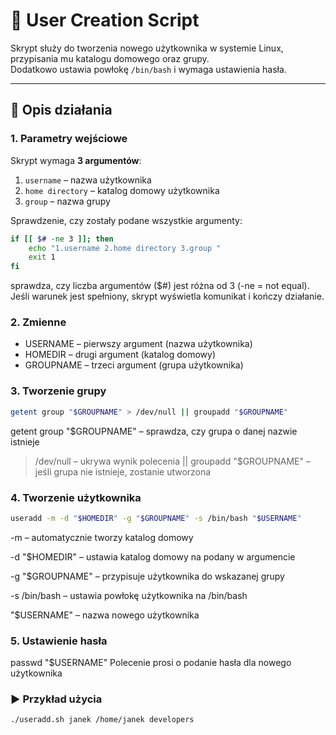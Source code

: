 # 👤 User Creation Script

Skrypt służy do tworzenia nowego użytkownika w systemie Linux, przypisania mu katalogu domowego oraz grupy.  
Dodatkowo ustawia powłokę `/bin/bash` i wymaga ustawienia hasła.

---

## 🔎 Opis działania

### 1. Parametry wejściowe
Skrypt wymaga **3 argumentów**:
1. `username` – nazwa użytkownika  
2. `home directory` – katalog domowy użytkownika  
3. `group` – nazwa grupy  

Sprawdzenie, czy zostały podane wszystkie argumenty:
```bash
if [[ $# -ne 3 ]]; then 
    echo "1.username 2.home directory 3.group "
    exit 1
fi

```

sprawdza, czy liczba argumentów ($#) jest różna od 3 (-ne = not equal).
Jeśli warunek jest spełniony, skrypt wyświetla komunikat i kończy działanie.

### 2. Zmienne
- USERNAME – pierwszy argument (nazwa użytkownika)
- HOMEDIR – drugi argument (katalog domowy)
- GROUPNAME – trzeci argument (grupa użytkownika)

### 3. Tworzenie grupy
```bash
getent group "$GROUPNAME" > /dev/null || groupadd "$GROUPNAME"
```
getent group "$GROUPNAME" – sprawdza, czy grupa o danej nazwie istnieje
> /dev/null – ukrywa wynik polecenia
|| groupadd "$GROUPNAME" – jeśli grupa nie istnieje, zostanie utworzona

### 4. Tworzenie użytkownika
```bash
useradd -m -d "$HOMEDIR" -g "$GROUPNAME" -s /bin/bash "$USERNAME"
```
-m – automatycznie tworzy katalog domowy

-d "$HOMEDIR" – ustawia katalog domowy na podany w argumencie

-g "$GROUPNAME" – przypisuje użytkownika do wskazanej grupy

-s /bin/bash – ustawia powłokę użytkownika na /bin/bash

"$USERNAME" – nazwa nowego użytkownika

### 5. Ustawienie hasła
passwd "$USERNAME"
Polecenie prosi o podanie hasła dla nowego użytkownika


### ▶️ Przykład użycia
``` bash
./useradd.sh janek /home/janek developers
```
